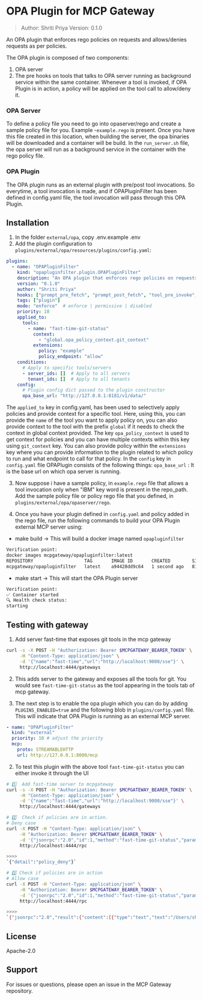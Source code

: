# OPA Plugin for MCP Gateway

> Author: Shriti Priya
> Version: 0.1.0

An OPA plugin that enforces rego policies on requests and allows/denies requests as per policies.

The OPA plugin is composed of two components:
1. OPA server 
2. The pre hooks on tools that talks to OPA server running as background service within the same container. Whenever a tool is invoked, if OPA Plugin is in action, a policy will be applied on the tool call to allow/deny it.

### OPA Server
To define a policy file you need to go into opaserver/rego and create a sample policy file for you. 
Example -`example.rego` is present.
Once you have this file created in this location, when building the server, the opa binaries will be downloaded and a container will be build. 
In the `run_server.sh` file, the opa server will run as a background service in the container with the rego policy file.

### OPA Plugin 
The OPA plugin runs as an external plugin with pre/post tool invocations. So everytime, a tool invocation is made, and if OPAPluginFilter has been defined in config.yaml file, the tool invocation will pass through this OPA Plugin.


## Installation

1. In the folder `external/opa`, copy .env.example .env
2. Add the plugin configuration to `plugins/external/opa/resources/plugins/config.yaml`:

```yaml
plugins:
  - name: "OPAPluginFilter"
    kind: "opapluginfilter.plugin.OPAPluginFilter"
    description: "An OPA plugin that enforces rego policies on requests and allows/denies requests as per policies"
    version: "0.1.0"
    author: "Shriti Priya"
    hooks: ["prompt_pre_fetch", "prompt_post_fetch", "tool_pre_invoke", "tool_post_invoke"]
    tags: ["plugin"]
    mode: "enforce"  # enforce | permissive | disabled
    priority: 10
    applied_to:
      tools:
        - name: "fast-time-git-status"
          context:
            - "global.opa_policy_context.git_context"
          extensions:
            policy: "example"
            policy_endpoint: "allow"
    conditions:
      # Apply to specific tools/servers
      - server_ids: []  # Apply to all servers
        tenant_ids: []  # Apply to all tenants
    config:
      # Plugin config dict passed to the plugin constructor
      opa_base_url: "http://127.0.0.1:8181/v1/data/"
```
The `applied_to` key in config.yaml, has been used to selectively apply policies and provide context for a specific tool. 
Here, using this, you can provide the `name` of the tool you want to apply policy on, you can also provide 
context to the tool with the prefix `global` if it needs to check the context in global context provided. 
The key `opa_policy_context` is used to get context for policies and you can have multiple contexts within this key using `git_context` key.
You can also provide policy within the `extensions` key where you can provide information to the plugin
related to which policy to run and what endpoint to call for that policy.
In the `config` key in `config.yaml` file OPAPlugin consists of the following things:
`opa_base_url` : It is the base url on which opa server is running.

3. Now suppose i have a sample policy, in `example.rego` file that allows a tool invocation only when "IBM" key word is present in the repo_path. Add the sample policy file or policy rego file that you defined, in `plugins/external/opa/opaserver/rego`.

3. Once you have your plugin defined in `config.yaml` and policy added in the rego file, run the following commands to build your OPA Plugin external MCP server using:
* make build -> This will build a docker image named `opapluginfilter`

```bash
Verification point:
docker images mcpgateway/opapluginfilter:latest
REPOSITORY                   TAG       IMAGE ID       CREATED        SIZE
mcpgateway/opapluginfilter   latest    a94428dd9c64   1 second ago   810MB
```

* make start -> This will start the OPA Plugin server 
```bash
Verification point:
✅ Container started
🔍 Health check status:
starting
```

## Testing with gateway

1. Add server fast-time that exposes git tools in the mcp gateway 
```bash
curl -s -X POST -H "Authorization: Bearer $MCPGATEWAY_BEARER_TOKEN" \
     -H "Content-Type: application/json" \
     -d '{"name":"fast-time","url":"http://localhost:9000/sse"}' \
     http://localhost:4444/gateways
```

2. This adds server to the gateway and exposes all the tools for git. You would see `fast-time-git-status` as the tool appearing in the tools tab of mcp gateway.

3. The next step is to enable the opa plugin which you can do by adding `PLUGINS_ENABLED=true` and the following blob in `plugins/config.yaml` file. This will indicate that OPA Plugin is running as an external MCP server.
  
  ```yaml
  - name: "OPAPluginFilter"
    kind: "external"
    priority: 10 # adjust the priority
    mcp:
      proto: STREAMABLEHTTP
      url: http://127.0.0.1:8000/mcp
  ```

2. To test this plugin with the above tool `fast-time-git-status` you can either invoke it through the UI
```bash
# 1️⃣  Add fast-time server to mcpgateway
curl -s -X POST -H "Authorization: Bearer $MCPGATEWAY_BEARER_TOKEN" \
     -H "Content-Type: application/json" \
     -d '{"name":"fast-time","url":"http://localhost:9000/sse"}' \
     http://localhost:4444/gateways

# 2️⃣  Check if policies are in action. 
# Deny case
curl -X POST -H "Content-Type: application/json" \
     -H "Authorization: Bearer $MCPGATEWAY_BEARER_TOKEN" \
     -d '{"jsonrpc":"2.0","id":1,"method":"fast-time-git-status","params":{"repo_path":"path/BIM"}}' \
     http://localhost:4444/rpc

>>>>
`{"detail":"policy_deny"}`

# 3️⃣ Check if policies are in action 
# Allow case 
curl -X POST -H "Content-Type: application/json" \
     -H "Authorization: Bearer $MCPGATEWAY_BEARER_TOKEN" \
     -d '{"jsonrpc":"2.0","id":1,"method":"fast-time-git-status","params":{"repo_path":"path/IBM"}}' \
     http://localhost:4444/rpc

>>>>
`{"jsonrpc":"2.0","result":{"content":[{"type":"text","text":"/Users/shritipriya/Documents/2025/271-PR/mcp-context-forge/path/IBM"}],"is_error":false},"id":1}`
```

## License

Apache-2.0

## Support

For issues or questions, please open an issue in the MCP Gateway repository.

















